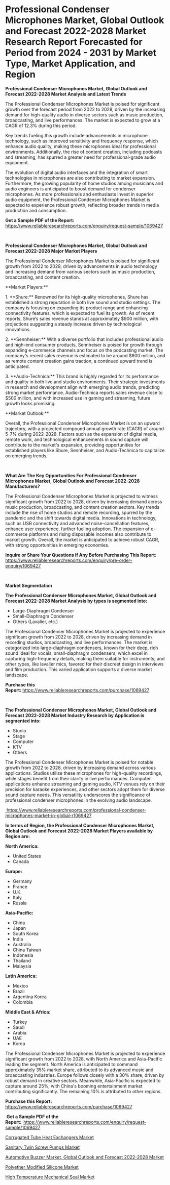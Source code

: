 <p><h1>Professional Condenser Microphones Market, Global Outlook and Forecast 2022-2028 Market Research Report Forecasted for Period from 2024 -  2031 by Market Type, Market Application, and Region</h1></p><p><strong>Professional Condenser Microphones Market, Global Outlook and Forecast 2022-2028 Market Analysis and Latest Trends</strong></p>
<p><p>The Professional Condenser Microphones Market is poised for significant growth over the forecast period from 2022 to 2028, driven by the increasing demand for high-quality audio in diverse sectors such as music production, broadcasting, and live performances. The market is expected to grow at a CAGR of 12.3% during this period. </p><p>Key trends fueling this growth include advancements in microphone technology, such as improved sensitivity and frequency response, which enhance audio quality, making these microphones ideal for professional environments. Additionally, the rise of content creation, including podcasts and streaming, has spurred a greater need for professional-grade audio equipment. </p><p>The evolution of digital audio interfaces and the integration of smart technologies in microphones are also contributing to market expansion. Furthermore, the growing popularity of home studios among musicians and audio engineers is anticipated to boost demand for condenser microphones. As more professionals and enthusiasts invest in superior audio equipment, the Professional Condenser Microphones Market is expected to experience robust growth, reflecting broader trends in media production and consumption.</p></p>
<p><strong>Get a Sample PDF of the Report:&nbsp;</strong> <a href="https://www.reliableresearchreports.com/enquiry/request-sample/1069427">https://www.reliableresearchreports.com/enquiry/request-sample/1069427</a></p>
<p>&nbsp;</p>
<p><strong>Professional Condenser Microphones Market, Global Outlook and Forecast 2022-2028 Major Market Players</strong></p>
<p><p>The Professional Condenser Microphones Market is poised for significant growth from 2022 to 2028, driven by advancements in audio technology and increasing demand from various sectors such as music production, broadcasting, and content creation.</p><p>**Market Players:**</p><p>1. **Shure:** Renowned for its high-quality microphones, Shure has established a strong reputation in both live sound and studio settings. The company is focusing on expanding its product range and enhancing connectivity features, which is expected to fuel its growth. As of recent reports, Shure’s sales revenue stands at approximately $900 million, with projections suggesting a steady increase driven by technological innovations.</p><p>2. **Sennheiser:** With a diverse portfolio that includes professional audio and high-end consumer products, Sennheiser is poised for growth through expanding e-commerce channels and focus on the podcasting market. The company's recent sales revenue is estimated to be around $800 million, and as remote content creation gains traction, a continued upward trend is anticipated.</p><p>3. **Audio-Technica:** This brand is highly regarded for its performance and quality in both live and studio environments. Their strategic investments in research and development align with emerging audio trends, predicting strong market performance. Audio-Technica reports sales revenue close to $500 million, and with increased use in gaming and streaming, future growth looks promising.</p><p>**Market Outlook:**</p><p>Overall, the Professional Condenser Microphones Market is on an upward trajectory, with a projected compound annual growth rate (CAGR) of around 5-7% during 2022-2028. Factors such as the expansion of digital media, remote work, and technological enhancements in sound capture will contribute to the market's expansion, providing opportunities for established players like Shure, Sennheiser, and Audio-Technica to capitalize on emerging trends.</p></p>
<p>&nbsp;</p>
<p><strong>What Are The Key Opportunities For Professional Condenser Microphones Market, Global Outlook and Forecast 2022-2028 Manufacturers?</strong></p>
<p><p>The Professional Condenser Microphones Market is projected to witness significant growth from 2022 to 2028, driven by increasing demand across music production, broadcasting, and content creation sectors. Key trends include the rise of home studios and remote recording, spurred by the pandemic and the shift towards digital media. Innovations in technology, such as USB connectivity and advanced noise-cancellation features, enhance user experience, further fueling adoption. The expansion of e-commerce platforms and rising disposable incomes also contribute to market growth. Overall, the market is anticipated to achieve robust CAGR, with strong opportunities in emerging economies.</p></p>
<p><strong>Inquire or Share Your Questions If Any Before Purchasing This Report:</strong> <a href="https://www.reliableresearchreports.com/enquiry/pre-order-enquiry/1069427">https://www.reliableresearchreports.com/enquiry/pre-order-enquiry/1069427</a></p>
<p>&nbsp;</p>
<p><strong>Market Segmentation</strong></p>
<p><strong>The Professional Condenser Microphones Market, Global Outlook and Forecast 2022-2028 Market Analysis by types is segmented into:</strong></p>
<p><ul><li>Large-Diaphragm Condenser</li><li>Small-Diaphragm Condenser</li><li>Others (Lavalier, etc.)</li></ul></p>
<p><p>The Professional Condenser Microphones Market is projected to experience significant growth from 2022 to 2028, driven by increasing demand in recording studios, broadcasting, and live performances. The market is categorized into large-diaphragm condensers, known for their deep, rich sound ideal for vocals; small-diaphragm condensers, which excel in capturing high-frequency details, making them suitable for instruments; and other types, like lavalier mics, favored for their discreet design in interviews and film production. This varied application supports a diverse market landscape.</p></p>
<p><strong>Purchase this Report:&nbsp;</strong><a href="https://www.reliableresearchreports.com/purchase/1069427">https://www.reliableresearchreports.com/purchase/1069427</a></p>
<p>&nbsp;</p>
<p><strong>The Professional Condenser Microphones Market, Global Outlook and Forecast 2022-2028 Market Industry Research by Application is segmented into:</strong></p>
<p><ul><li>Studio</li><li>Stage</li><li>Computer</li><li>KTV</li><li>Others</li></ul></p>
<p><p>The Professional Condenser Microphones Market is poised for notable growth from 2022 to 2028, driven by increasing demand across various applications. Studios utilize these microphones for high-quality recordings, while stages benefit from their clarity in live performances. Computer applications enhance streaming and gaming audio, KTV venues rely on their precision for karaoke experiences, and other sectors adopt them for diverse sound capture needs. This versatility underscores the significance of professional condenser microphones in the evolving audio landscape.</p></p>
<p><a href="https://www.reliableresearchreports.com/professional-condenser-microphones-market-in-global-r1069427">&nbsp;https://www.reliableresearchreports.com/professional-condenser-microphones-market-in-global-r1069427</a></p>
<p><strong>In terms of Region, the Professional Condenser Microphones Market, Global Outlook and Forecast 2022-2028 Market Players available by Region are:</strong></p>
<p>
    <p> <strong> North America: </strong>
        <ul>
            <li>United States</li>
            <li>Canada</li>
        </ul>
        </p> 
    <p> <strong> Europe: </strong>
        <ul>
            <li>Germany</li>
            <li>France</li>
            <li>U.K.</li>
            <li>Italy</li>
            <li>Russia</li>
        </ul>
        </p> 
    <p> <strong> Asia-Pacific: </strong>
        <ul>
            <li>China</li>
            <li>Japan</li>
            <li>South Korea</li>
            <li>India</li>
            <li>Australia</li>
            <li>China Taiwan</li>
            <li>Indonesia</li>
            <li>Thailand</li>
            <li>Malaysia</li>
        </ul>
        </p> 
    <p> <strong> Latin America: </strong>
        <ul>
            <li>Mexico</li>
            <li>Brazil</li>
            <li>Argentina Korea</li>
            <li>Colombia</li>
        </ul>
        </p> 
    <p> <strong> Middle East & Africa: </strong>
        <ul>
            <li>Turkey</li>
            <li>Saudi</li>
            <li>Arabia</li>
            <li>UAE</li>
            <li>Korea</li>
        </ul>
    </p>
    </p>
<p><p>The Professional Condenser Microphones Market is projected to experience significant growth from 2022 to 2028, with North America and Asia-Pacific leading the segment. North America is anticipated to command approximately 35% market share, attributed to its advanced music and broadcasting industries. Europe follows closely with a 30% share, driven by robust demand in creative sectors. Meanwhile, Asia-Pacific is expected to capture around 25%, with China's booming entertainment market contributing significantly. The remaining 10% is attributed to other regions.</p></p>
<p><strong>Purchase this Report: </strong><a href="https://www.reliableresearchreports.com/purchase/1069427">https://www.reliableresearchreports.com/purchase/1069427</a></p>
<p>&nbsp;<strong>Get a Sample PDF of the Report:&nbsp;&nbsp;</strong><a href="https://www.reliableresearchreports.com/enquiry/request-sample/1069427">https://www.reliableresearchreports.com/enquiry/request-sample/1069427</a></p>
<p><strong></strong></p>
<p><p><a href="https://medium.com/@candicecromwelld63/the-corrugated-tube-heat-exchangers-market-has-witnessed-significant-growth-in-recent-years-and-2af11e074f30">Corrugated Tube Heat Exchangers Market</a></p><p><a href="https://medium.com/@candicecromwelld63/the-sanitary-twin-screw-pumps-market-prioritizes-cost-control-and-efficiency-enhancement-f5cfe27f2667">Sanitary Twin Screw Pumps Market</a></p><p><a href="https://github.com/CarolynWatkins697/Market-Research-Report-List-1/blob/main/automotive-buzzer-market-global-outlook-and-forecast-2022-2028-market.md">Automotive Buzzer Market, Global Outlook and Forecast 2022-2028 Market</a></p><p><a href="https://issuu.com/reportprime-2/docs/polyether-modified-silicone-market-_efc17bd8b40005">Polyether Modified Silicone Market</a></p><p><a href="https://www.linkedin.com/pulse/strategic-market-insights-global-high-temperature-mechanical-conif?trackingId=sSwmae0HRXe3aVPj9Q9Cog%3D%3D">High Temperature Mechanical Seal Market</a></p></p>